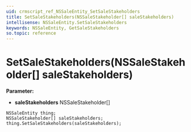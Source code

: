 ```yaml
---
uid: crmscript_ref_NSSaleEntity_SetSaleStakeholders
title: SetSaleStakeholders(NSSaleStakeholder[] saleStakeholders)
intellisense: NSSaleEntity.SetSaleStakeholders
keywords: NSSaleEntity, GetSaleStakeholders
so.topic: reference
---
```


# SetSaleStakeholders(NSSaleStakeholder[] saleStakeholders)

**Parameter:** 
 - **saleStakeholders** NSSaleStakeholder[]

```crmscript
NSSaleEntity thing;
NSSaleStakeholder[] saleStakeholders;
thing.SetSaleStakeholders(saleStakeholders);
```

